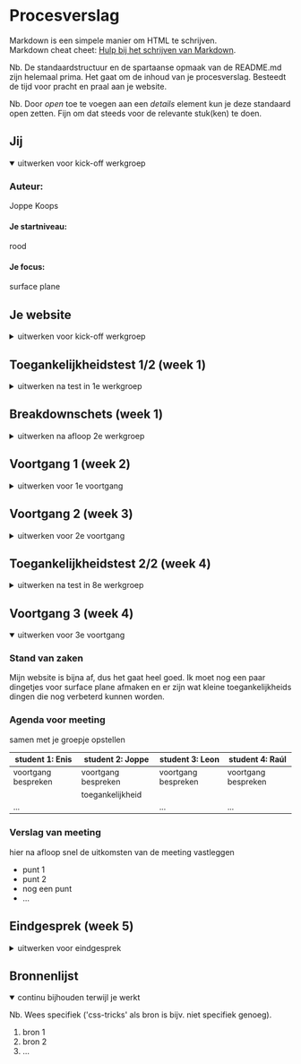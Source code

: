 # Procesverslag
Markdown is een simpele manier om HTML te schrijven.  
Markdown cheat cheet: [Hulp bij het schrijven van Markdown](https://github.com/adam-p/markdown-here/wiki/Markdown-Cheatsheet).

Nb. De standaardstructuur en de spartaanse opmaak van de README.md zijn helemaal prima. Het gaat om de inhoud van je procesverslag. Besteedt de tijd voor pracht en praal aan je website.

Nb. Door *open* toe te voegen aan een *details* element kun je deze standaard open zetten. Fijn om dat steeds voor de relevante stuk(ken) te doen.





## Jij

<details open>
  <summary>uitwerken voor kick-off werkgroep</summary>

  ### Auteur:
  Joppe Koops

  #### Je startniveau:
  rood

  #### Je focus:
  surface plane
 
</details>





## Je website

<details>
  <summary>uitwerken voor kick-off werkgroep</summary>

  ### Je opdracht:  
  [Decoratie Ikea](https://www.ikea.com/nl/nl/cat/decoratie-de001/)  
  [Bloemen en planten Ikea](https://www.ikea.com/nl/nl/cat/bloemen-planten-pp003/)  

  <section style="display:flex">
  #### Screenshot(s) van de eerste pagina (small screen): 
  Decoratie  
  <img src="readme-images/ikea_pagina1.png" width="375px" alt="Screenshot van de decoratie pagina van de Ikea website">  

  #### Screenshot(s) van de tweede pagina (small screen):
  Bloemen en Planten  
  <img src="readme-images/ikea_pagina2.png" width="375px" alt="Screenshot van de bloemen en planten pagina van de Ikea website">  
  </section>
</details>



## Toegankelijkheidstest 1/2 (week 1)

<details>
  <summary>uitwerken na test in 1e werkgroep</summary>

  ### Bevindingen
  Lijst met je bevindingen die in de test naar voren kwamen:

  #### Screenreader
  Met screen reader is de Ikea website redelijk goed te gebruiken. Alle elementen zitten worden voorgelezen en het is daarbij duidelijk waar je bent. Wel hebben veel element een kryptische omschrijving, die de developer waarschijnlijk wel begrijpt, maar de gebruiker niet. Bijvoorbeeld "search combobox". Bovendien is dit niet de enige beschrijving die dat element heeft, het hele element wordt voorgelezen als "search combox zoek product waar ben je naar opzoek?" Terwijl de ui automatisch een popup opent met onnodig veel opties.  
  <img src="readme-images/searchbox.png" width="375px" alt="Screenshot van de searchbox popup van Ikea">  
  Verder zijn er lange lijsten met productcategorieën en specifieke producten, waarvan sommige kunnen worden overgeslagen en anderen niet. Ook hebben de lijsten geen omschrijving van wat voor lijst het is.
  Dan zijn er nog gallerijen met productlinkjes in de afbeeldingen. Omdat elk onderdeel eigenlijk uit drie element bestaat (de afbeelding, de popup van het product, de link naar het product), wordt er drie keer hetzelfde voorgelezen.
  <img src="readme-images/gallerij_met_linkjes.png" width="375px" alt="Sreenshot van de product gallery van Ikea met drie elementen">  


  Alle elementen moeten een duidelijk omschrijving hebben die de gebruiker kan begrijpen. Van een lijst moet duidelijk zijn wat voor lijst het is en die moet kunnen worden overgeslagen. Maar er zijn ook elementen die voor een blinde gebruiker niet nuttig zijn, die kunnen uit de screen reader flow gehaald.


  #### Muis en Toetsenbord 
  Met gebruik van de tab-toets kom je eigenlijk dezelfde problemen tegen als met een screenreader. Er zijn lange lijsten die je niet kan overslaan, de search popup die vanzelf in beeld komt en de drie dubbele elementen in de gallery.

  Ook hier is het handig om een aantal skip linkje toe te voegen en wat elementen uit de tab-index te halen.


  #### Motoriek (shocks, elastiekjes)
  Hier korte omschrijving (met indien nodig afbeeldingen)

  Hier een omschrijving van hoe het opgelost kan worden (met indien nodig afbeeldingen)


  #### Visueel (brillen, contrast, kleurenblind, dark/light). 
  Voor kleurenblinden is er eigenlijk niet een groot probleem. Alleen is het op de plaatjes lastig te zien wat de kleur van het product is, maar dit wordt al opgelost door in de product omschrijving te zetten welke kleur het product heeft.  
    
  Wel zijn er problemen met contrast. De zoekbalk is te licht om van de achtergrond te onderschijden als je zicht niet scherp is. Ook de button voor de popup in de gallery is afhangelijk van het plaatje niet goed te onderscheiden.

  Ook is veel tekst te klein om te lezen als je niet goed kan zien, met een grootte van 14px.

  Om dit op te lossen moet op sommige plekken het contrast verbeterd. De buttons in de gallery kunnen bijvoorbeeld een box-shadow krijgen.
  De tekst grootte kan iets groter. Natuurlijk kunnen gebruikers ook de tesktgrootte van hun browser aanpassen als ze het niet kunnen lezen.

</details>



## Breakdownschets (week 1)

<details>
  <summary>uitwerken na afloop 2e werkgroep</summary>

  ### de hele pagina: 
  <img src="readme-images/ikea_1_breakdown.png" width="375px" alt="breakdown van de hele pagina">

  ### dynamisch deel (bijv menu): 
  <img src="readme-images/dummy-plaatje.jpg" width="375px" alt="breakdown van een dynamisch deel">

  ### wellicht nog een dynamisch deel (bijv filter): 
  <img src="readme-images/dummy-plaatje.jpg" width="375px" alt="breakdown van nog een dynamisch deel">

</details>





## Voortgang 1 (week 2)

<details>
  <summary>uitwerken voor 1e voortgang</summary>

  ### Stand van zaken
  Er is voor mij tot nu toe wel een goede voortgang geweest. Ik loop niet helemaal op schema, maar het is niet iets wat ik onmogelijk kan inhalen. Ik heb tot nu toe bijna één pagina van de site volledig af. Meestal kom ik er zelf wel uit en anders wel samen met een klasgenoot. Wel zit ik soms nog te twijfelen over welk html element ik waar moet gebruiken. Google komt daarbij meestal met meer onduidelijkheid, omdat niet iedereen het daar blijkbaar over eens is. Dit is iets waar ik misschien meer naar kan vragen.

  <img src="readme-images/site_voortgang_1.png" width="375px" alt="Screenshot nagemaakte Ikea website">


  ### Agenda voor meeting
  samen met je groepje opstellen

  | student 1: Enis| student 2: Joppe          | student 3: Leon     | student 4: Raúl     |
  | ---            | ---                       | ---                 | ---                 |
  | dit bespreken  | voortgang bespreken       | voortgang bespreken | voortgang bespreken |
  |                | navigatie als er tijd is  |                     |                     |
  | ...            | ...                       | ...                 | ...                 |


  ### Verslag van meeting
  hier na afloop snel de uitkomsten van de meeting vastleggen

  - punt 1
  - punt 2
  - nog een punt
  - ...

</details>





## Voortgang 2 (week 3)

<details>
  <summary>uitwerken voor 2e voortgang</summary>

  ### Stand van zaken
  Het gaat eigenlijk best wel goed. Het is vaak wel even zoeken naar hoe iets werkt, maar ik kom er altijd zelf we uit. Ik doe de volgorde wel wat anders; ik ben namelijk al begonnen met de tweede pagina, in plaats van de eerste pagina helemaal compleet te maken. Hierdoor heb ik nog niet echt gekeken naar welke keuzes voor surface plane ik wil gaan doen.
  Soms vraag ik me nog een beetje af waarom iets nu werkt zoals het werkt, ook zit ik nog altijd met de vraag welk html element ik nu precies moet gebruiken, vooral article begrijp ik helemaal niets van.


  <img src="readme-images/site_voortgang_2.png" width="375px" alt="Screenshot nagemaakte Ikea website">


  ### Agenda voor meeting
  samen met je groepje opstellen

  | student 1: Enis| student 2: Joppe          | student 3: Leon     | student 4: Raúl     |
  | ---            | ---                       | ---                 | ---                 |
  | dit bespreken  | voortgang bespreken       | voortgang bespreken | voortgang bespreken |
  |                | surface plane keuzes      |                     |                     |
  | ...            | html als er tijd is       | ...                 | ...                 |


  ### Verslag van meeting
  hier na afloop snel de uitkomsten van de meeting vastleggen

  - punt 1
  - punt 2
  - nog een punt
- ...

</details>





## Toegankelijkheidstest 2/2 (week 4)

<details>
  <summary>uitwerken na test in 8e werkgroep</summary>

  ### Bevindingen
  Lijst met je bevindingen die in de test naar voren kwamen (geef ook aan wat er verbeterd is):

  #### Screenreader
  Hier korte omschrijving (met indien nodig afbeeldingen)

  Hier een omschrijving van hoe het opgelost kan worden (met indien nodig afbeeldingen)


  #### Muis en Toetsenbord 
  Hier korte omschrijving (met indien nodig afbeeldingen)

  Hier een omschrijving van hoe het opgelost kan worden (met indien nodig afbeeldingen)


  #### Motoriek (shocks, elastiekjes)
  Hier korte omschrijving (met indien nodig afbeeldingen)

  Hier een omschrijving van hoe het opgelost kan worden (met indien nodig afbeeldingen)


  #### Visueel (brillen, contrast, kleurenblind, dark/light). 
  Hier korte omschrijving (met indien nodig afbeeldingen)

  Hier een omschrijving van hoe het opgelost kan worden (met indien nodig afbeeldingen)

</details>





## Voortgang 3 (week 4)

<details open>
  <summary>uitwerken voor 3e voortgang</summary>

  ### Stand van zaken
  Mijn website is bijna af, dus het gaat heel goed. Ik moet nog een paar dingetjes voor surface plane afmaken en er zijn wat kleine toegankelijkheids dingen die nog verbeterd kunnen worden.


  ### Agenda voor meeting
  samen met je groepje opstellen

  | student 1: Enis      | student 2: Joppe          | student 3: Leon     | student 4: Raúl     |
  | ---                  | ---                       | ---                 | ---                 |
  | voortgang bespreken  | voortgang bespreken       | voortgang bespreken | voortgang bespreken |
  |                      | toegankelijkheid          |                     |                     |
  | ...                  |                           | ...                 | ...                 |


  ### Verslag van meeting
  hier na afloop snel de uitkomsten van de meeting vastleggen

  - punt 1
  - punt 2
  - nog een punt
  - ...

</details>





## Eindgesprek (week 5)

<details>
  <summary>uitwerken voor eindgesprek</summary>

  ### Je uitkomst - karakteristiek screenshots:
  <img src="readme-images/dummy-plaatje.jpg" width="375px" alt="uitomst opdracht 1">


  ### Dit ging goed/Heb ik geleerd: 
  Korte omschrijving met plaatjes

  <img src="readme-images/dummy-plaatje.jpg" width="375px" alt="top">


  ### Dit was lastig/Is niet gelukt:
  Korte omschrijving met plaatjes

  <img src="readme-images/dummy-plaatje.jpg" width="375px" alt="bummer">
</details>





## Bronnenlijst

<details open>
  <summary>continu bijhouden terwijl je werkt</summary>

  Nb. Wees specifiek ('css-tricks' als bron is bijv. niet specifiek genoeg).

  1. bron 1
  2. bron 2
  3. ...

</details>